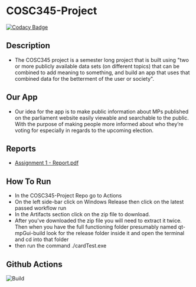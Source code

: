 # COSC345-Project

[![Codacy Badge](https://api.codacy.com/project/badge/Grade/4ff3c60794e24705b79377d1d6356d3e)](https://app.codacy.com/gh/Debug-Divas/COSC345-Project?utm_source=github.com&utm_medium=referral&utm_content=Debug-Divas/COSC345-Project&utm_campaign=Badge_Grade)

## Description
- The COSC345 project is a semester long project that is built using "two or more publicly available data sets (on different topics) that can be combined to add meaning to something, and build an app that uses that combined data for the betterment of the user or society".

## Our App
- Our idea for the app is to make public information about MPs published on the parliament website easily viewable and searchable to the public. With the purpose of making people more informed about who they’re voting for especially in regards to the upcoming election. 

## Reports
- [Assignment 1 - Report.pdf](https://github.com/Debug-Divas/COSC345-Project/blob/main/Assignment%201%20-%20Report.pdf)

## How To Run
- In the COSC345-Project Repo go to Actions
- On the left side-bar click on Windows Release then click on the latest passed workflow run
- In the Artifacts section click on the zip file to download.
- After you've downloaded the zip file you will need to extract it twice. Then when you have the full functioning folder presumably named qt-mpGui-build look for the release folder inside it and open the terminal and cd into that folder
-  then run the command ./cardTest.exe


## Github Actions
![Build](https://github.com/Debug-Divas/COSC345-Project/actions/workflows/windows_release.yml/badge.svg)
